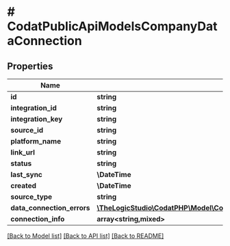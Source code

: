 # # CodatPublicApiModelsCompanyDataConnection

## Properties

Name | Type | Description | Notes
------------ | ------------- | ------------- | -------------
**id** | **string** |  |
**integration_id** | **string** |  |
**integration_key** | **string** |  | [optional]
**source_id** | **string** |  |
**platform_name** | **string** |  |
**link_url** | **string** |  |
**status** | **string** |  | [optional]
**last_sync** | **\DateTime** |  | [optional]
**created** | **\DateTime** |  | [optional]
**source_type** | **string** |  | [optional]
**data_connection_errors** | [**\TheLogicStudio\CodatPHP\Model\CodatPublicApiModelsCompanyDataConnectionError[]**](CodatPublicApiModelsCompanyDataConnectionError.md) |  | [optional]
**connection_info** | **array<string,mixed>** |  | [optional]

[[Back to Model list]](../../README.md#models) [[Back to API list]](../../README.md#endpoints) [[Back to README]](../../README.md)
